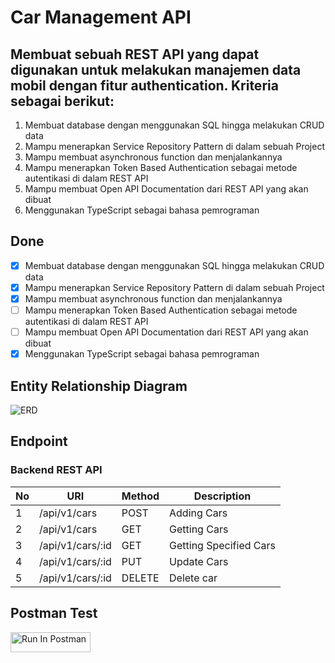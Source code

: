 # Car Management API

## Membuat sebuah REST API yang dapat digunakan untuk melakukan manajemen data mobil dengan fitur authentication. Kriteria sebagai berikut:
1. Membuat database dengan menggunakan SQL hingga melakukan CRUD data
2. Mampu menerapkan Service Repository Pattern di dalam sebuah Project
3. Mampu membuat asynchronous function dan menjalankannya
4. Mampu menerapkan Token Based Authentication sebagai metode autentikasi di dalam REST API
5. Mampu membuat Open API Documentation dari REST API yang akan dibuat
6. Menggunakan TypeScript sebagai bahasa pemrograman

## Done
- [X] Membuat database dengan menggunakan SQL hingga melakukan CRUD data
- [X] Mampu menerapkan Service Repository Pattern di dalam sebuah Project
- [X] Mampu membuat asynchronous function dan menjalankannya
- [ ] Mampu menerapkan Token Based Authentication sebagai metode autentikasi di dalam REST API
- [ ] Mampu membuat Open API Documentation dari REST API yang akan dibuat
- [X] Menggunakan TypeScript sebagai bahasa pemrograman

## Entity Relationship Diagram
![ERD](https://i.ibb.co/2ygvZYw/car-management-dashboard.png)

## Endpoint
### Backend REST API
| No | URI                                 | Method    | Description                              |
| -- | ----------------------------------- | --------- | ---------------------------------------- |
| 1  | /api/v1/cars                        | POST      | Adding Cars                              |
| 2  | /api/v1/cars                        | GET       | Getting Cars                             |
| 3  | /api/v1/cars/:id                    | GET       | Getting Specified Cars                   |
| 4  | /api/v1/cars/:id                    | PUT       | Update Cars                              |
| 5  | /api/v1/cars/:id                    | DELETE    | Delete car                               |

## Postman Test
[<img src="https://run.pstmn.io/button.svg" alt="Run In Postman" style="width: 128px; height: 32px;">](https://god.gw.postman.com/run-collection/30664113-1cfa44be-eb6e-43ce-8ee5-8a5e53acec9d?action=collection%2Ffork&source=rip_markdown&collection-url=entityId%3D30664113-1cfa44be-eb6e-43ce-8ee5-8a5e53acec9d%26entityType%3Dcollection%26workspaceId%3D4263bd11-041f-40d1-819e-c671549b1ca7)
